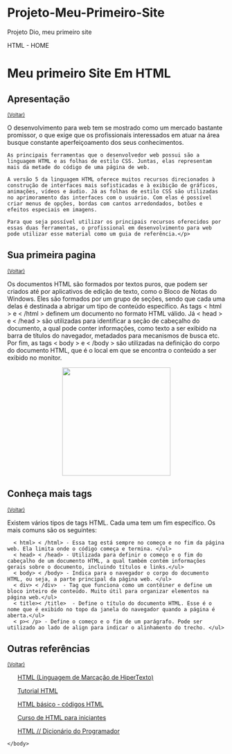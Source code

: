 # Projeto-Meu-Primeiro-Site
Projeto Dio, meu primeiro site
<html> 
<head>
     HTML - HOME  
</head>
<body>
    <h1 id="Inicio">Meu primeiro Site Em HTML</h1>
<h2 id="Futuro">Apresentação</h2>
<small><a href="#Inicio">(Voltar)</a></small>
<p>O desenvolvimento para web tem se mostrado como um mercado bastante promissor, o que exige que os profissionais interessados em atuar na área busque constante aperfeiçoamento dos seus conhecimentos.

    As principais ferramentas que o desenvolvedor web possui são a linguagem HTML e as folhas de estilo CSS. Juntas, elas representam mais da metade do código de uma página de web.
    
    A versão 5 da linguagem HTML oferece muitos recursos direcionados à construção de interfaces mais sofisticadas e à exibição de gráficos, animações, vídeos e áudio. Já as folhas de estilo CSS são utilizadas no aprimoramento das interfaces com o usuário. Com elas é possível criar menus de opções, bordas com cantos arredondados, botões e efeitos especiais em imagens.
    
    Para que seja possível utilizar os principais recursos oferecidos por essas duas ferramentas, o profissional em desenvolvimento para web pode utilizar esse material como um guia de referência.</p>
<h2 id="primeira-pagina">Sua primeira pagina</h2>
<small><a href="#Inicio">(Voltar)</a></small>
<p>Os documentos HTML são formados por textos puros, que podem ser criados até por aplicativos de edição de texto, como o Bloco de Notas do Windows.
Eles são formados por um grupo de seções, sendo que cada uma delas é destinada a abrigar um tipo de conteúdo específico. As tags < html > e < /html > definem um documento no formato HTML válido. Já < head > e < /head > são utilizadas para identificar a seção de cabeçalho do documento, a qual pode conter informações, como texto a ser exibido na barra de títulos do navegador, metadados para mecanismos de busca etc. Por fim, as tags < body > e < /body > são utilizadas na definição do corpo do documento HTML, que é o local em que se encontra o conteúdo a ser exibido no monitor.</p>
<center><img width="250x100" src="https://worldwildwebdesigner.files.wordpress.com/2015/12/a2dce-codigocomheaderfooteresection.jpg"/></center>

<h2 id="tags">Conheça mais tags</h2>
<small><a href="#Inicio">(Voltar)</a></small>
    <p>Existem vários tipos de tags HTML. Cada uma tem um fim específico. Os mais comuns são os seguintes:<br />

      < html> < /html> - Essa tag está sempre no começo e no fim da página web. Ela limita onde o código começa e termina. </ul>
      < head> < /head> - Utilizada para definir o começo e o fim do cabeçalho de um documento HTML, a qual também contém informações gerais sobre o documento, incluindo títulos e links.</ul>
      < body> < /body> - Indica para o navegador o corpo do documento HTML, ou seja, a parte principal da página web. </ul>
      < div> < /div>  - Tag que funciona como um contêiner e define um bloco inteiro de conteúdo. Muito útil para organizar elementos na página web.</ul>
      < title>< /title>  - Define o título do documento HTML. Esse é o nome que é exibido no topo da janela do navegador quando a página é aberta.</ul>
      < p>< /p> - Define o começo e o fim de um parágrafo. Pode ser utilizado ao lado de align para indicar o alinhamento do trecho. </ul>
<h2 id="Outras">Outras referências</h2>
<small><a href="#Inicio">(Voltar)</a></small><br />
    <ul><a href="https://developer.mozilla.org/pt-BR/docs/Web/HTML" title="Clique pressionando (CTRL)">HTML (Linguagem de Marcação de HiperTexto)</a></ul>
    <ul><a href="https://www.w3schools.com/html/" title="Clique pressionando (CTRL)">Tutorial HTML</a></ul>
    <ul><a href="https://www.devmedia.com.br/html-basico-codigos-html/16596" title="Clique pressionando (CTRL)">HTML básico - códigos HTML</a></ul>
    <ul><a href="https://www.youtube.com/watch?v=SV7TL0hxmIQ" title="Clique pressionando (CTRL)">Curso de HTML para iniciantes</a></ul>
    <ul><a href="https://www.youtube.com/watch?v=4dQtz1PpY9A" title="Clique pressionando (CTRL)">HTML // Dicionário do Programador</a></ul>

    </body>
</html> 

